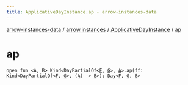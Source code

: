 ```yaml
---
title: ApplicativeDayInstance.ap - arrow-instances-data
---
```


[arrow-instances-data](../../index.html) / [arrow.instances](../index.html) / [ApplicativeDayInstance](index.html) / [ap](./ap.html)

# ap

`open fun <A, B> Kind<DayPartialOf<`[`F`](index.html#F)`, `[`G`](index.html#G)`>, `[`A`](ap.html#A)`>.ap(ff: Kind<DayPartialOf<`[`F`](index.html#F)`, `[`G`](index.html#G)`>, (`[`A`](ap.html#A)`) -> `[`B`](ap.html#B)`>): Day<`[`F`](index.html#F)`, `[`G`](index.html#G)`, `[`B`](ap.html#B)`>`